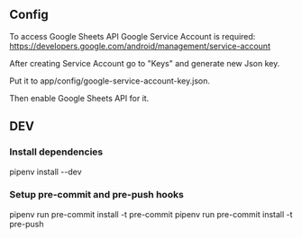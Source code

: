 ## Config

To access Google Sheets API Google Service Account is required:
https://developers.google.com/android/management/service-account

After creating Service Account go to "Keys" and generate new Json key.

Put it to app/config/google-service-account-key.json.

Then enable Google Sheets API for it.

## DEV

### Install dependencies
pipenv install --dev

### Setup pre-commit and pre-push hooks
pipenv run pre-commit install -t pre-commit
pipenv run pre-commit install -t pre-push
